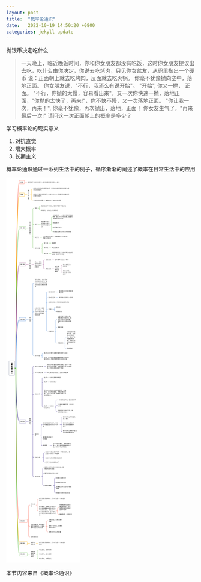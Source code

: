 ```yaml
---
layout: post
title:  "概率论通识"
date:   2022-10-19 14:50:20 +0800
categories: jekyll update
---
```


抛银币决定吃什么

> 一天晚上，临近晚饭时间，你和你女朋友都没有吃饭，这时你女朋友提议出去吃，吃什么由你决定，你说去吃烤肉，只见你女盆友，从兜里掏出一个硬币
> 说：正面朝上就去吃烤肉，反面就去吃火锅。 你毫不犹豫抛向空中，落地正面。 你女朋友说，"不行，我还么有说开始"。 "开始", 你又一抛， 正面。
> "不行，你抛的太慢，容易看出来"，又一次你快速一抛，落地正面，"你抛的太快了，再来!"，你不快不慢，又一次落地正面。
> "你让我一次，再来！", 你毫不犹豫，再次抛出，落地，正面！ 你女友生气了，"再来最后一次!" 请问这一次正面朝上的概率是多少？

学习概率论的现实意义
1. 对抗直觉
2. 增大概率
3. 长期主义

概率论通识通过一系列生活中的例子，循序渐渐的阐述了概率在日常生活中的应用

![image](/assets/img/possibility.png)

本节内容来自《概率论通识》


<!-- {{site.static_files}}
{% assign image_files = site.static_files | where: "image", true %}
{% for myimage in image_files %}
  ![image]{{ myimage.path }}
{% endfor %} -->

